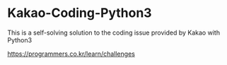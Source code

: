 # Kakao-Coding-Python3
This is a self-solving solution to the coding issue provided by Kakao with Python3

https://programmers.co.kr/learn/challenges
